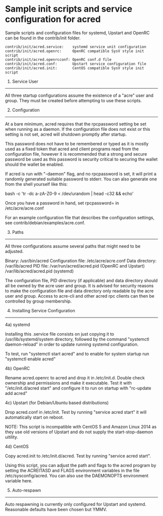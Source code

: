 Sample init scripts and service configuration for acred
==========================================================

Sample scripts and configuration files for systemd, Upstart and OpenRC
can be found in the contrib/init folder.

    contrib/init/acred.service:    systemd service unit configuration
    contrib/init/acred.openrc:     OpenRC compatible SysV style init script
    contrib/init/acred.openrcconf: OpenRC conf.d file
    contrib/init/acred.conf:       Upstart service configuration file
    contrib/init/acred.init:       CentOS compatible SysV style init script

1. Service User
---------------------------------

All three startup configurations assume the existence of a "acre" user
and group.  They must be created before attempting to use these scripts.

2. Configuration
---------------------------------

At a bare minimum, acred requires that the rpcpassword setting be set
when running as a daemon.  If the configuration file does not exist or this
setting is not set, acred will shutdown promptly after startup.

This password does not have to be remembered or typed as it is mostly used
as a fixed token that acred and client programs read from the configuration
file, however it is recommended that a strong and secure password be used
as this password is security critical to securing the wallet should the
wallet be enabled.

If acred is run with "-daemon" flag, and no rpcpassword is set, it will
print a randomly generated suitable password to stderr.  You can also
generate one from the shell yourself like this:

bash -c 'tr -dc a-zA-Z0-9 < /dev/urandom | head -c32 && echo'

Once you have a password in hand, set rpcpassword= in /etc/acre/acre.conf

For an example configuration file that describes the configuration settings,
see contrib/debian/examples/acre.conf.

3. Paths
---------------------------------

All three configurations assume several paths that might need to be adjusted.

Binary:              /usr/bin/acred
Configuration file:  /etc/acre/acre.conf
Data directory:      /var/lib/acred
PID file:            /var/run/acred/acred.pid (OpenRC and Upstart)
                     /var/lib/acred/acred.pid (systemd)

The configuration file, PID directory (if applicable) and data directory
should all be owned by the acre user and group.  It is advised for security
reasons to make the configuration file and data directory only readable by the
acre user and group.  Access to acre-cli and other acred rpc clients
can then be controlled by group membership.

4. Installing Service Configuration
-----------------------------------

4a) systemd

Installing this .service file consists on just copying it to
/usr/lib/systemd/system directory, followed by the command
"systemctl daemon-reload" in order to update running systemd configuration.

To test, run "systemctl start acred" and to enable for system startup run
"systemctl enable acred"

4b) OpenRC

Rename acred.openrc to acred and drop it in /etc/init.d.  Double
check ownership and permissions and make it executable.  Test it with
"/etc/init.d/acred start" and configure it to run on startup with
"rc-update add acred"

4c) Upstart (for Debian/Ubuntu based distributions)

Drop acred.conf in /etc/init.  Test by running "service acred start"
it will automatically start on reboot.

NOTE: This script is incompatible with CentOS 5 and Amazon Linux 2014 as they
use old versions of Upstart and do not supply the start-stop-daemon uitility.

4d) CentOS

Copy acred.init to /etc/init.d/acred. Test by running "service acred start".

Using this script, you can adjust the path and flags to the acred program by
setting the ACREITASD and FLAGS environment variables in the file
/etc/sysconfig/acred. You can also use the DAEMONOPTS environment variable here.

5. Auto-respawn
-----------------------------------

Auto respawning is currently only configured for Upstart and systemd.
Reasonable defaults have been chosen but YMMV.
